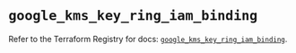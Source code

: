 # `google_kms_key_ring_iam_binding`

Refer to the Terraform Registry for docs: [`google_kms_key_ring_iam_binding`](https://registry.terraform.io/providers/hashicorp/google-beta/6.30.0/docs/resources/google_kms_key_ring_iam_binding).
